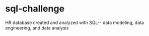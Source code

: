 # sql-challenge
HR database created and analyzed with SQL-- data modeling, data engineering, and data analysis
